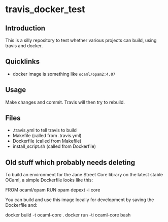 # travis_docker_test

## Introduction

This is a silly repository to test whether various projects can build, using travis and docker.

## Quicklinks

* docker image is something like `ocaml/opam2:4.07`

## Usage

Make changes and commit. Travis will then try to rebuild.

## Files

- .travis.yml to tell travis to build
- Makefile (called from .travis.yml)
- Dockerfile (called from Makefile)
- install_script.sh (called from Dockerfile)

## Old stuff which probably needs deleting

To build an environment for the Jane Street Core library on the latest stable OCaml, a simple Dockerfile looks like this:

FROM ocaml/opam
RUN opam depext -i core

You can build and use this image locally for development by saving the Dockerfile and:

docker build -t ocaml-core .
docker run -ti ocaml-core bash